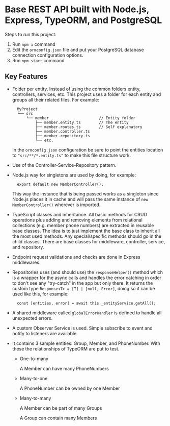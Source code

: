 # Base REST API built with Node.js, Express, TypeORM, and PostgreSQL

Steps to run this project:

1. Run `npm i` command
2. Edit the `ormconfig.json` file and put your PostgreSQL database connection configuration options.
3. Run `npm start` command

## Key Features
* Folder per entity. Instead of using the common folders entity, controllers, services, etc. This project uses a folder for each entity and groups all their related files. For example:

		MyProject
		└── src
		    └── member                      // Entity folder
		        ├── member.entity.ts        // The entity
		        ├── member.routes.ts        // Self explanatory
		        ├── member.controller.ts
		        ├── member.repository.ts
		        └── etc.
	In the `ormconfig.json` configuration be sure to point the entities location to `"src/**/*.entity.ts"` to make this file structure work.
* Use of the Controller-Service-Repository pattern.
* Node.js way for singletons are used by doing, for example:

		export default new MemberController();

	This way the instance that is being passed works as a singleton since Node.js places it in cache and will pass the same instance of `new MemberController()` wherever is imported.
* TypeScript classes and inheritance. All basic methods for CRUD operations plus adding and removing elements from relational collections (e.g. member phone numbers) are extracted in reusable base classes. The idea is to just implement the base class to inherit all the most used methods. Any special/specific methods should go in the child classes. There are base classes for middleware, controller, service, and repository.
* Endpoint request validations and checks are done in Express middlewares.
* Repositories uses (and should use) the `responseHelper()` method which is a wrapper for the async calls and handles the error catching in order to don't see any "try-catch" in the app but only there. It returns the custom type `Response<T> = [T] | [null, Error]`, doing so it can be used like this, for example:

		const [entities, error] = await this._entityService.getAll();

* A shared middleware called `globalErrorHandler` is defined to handle all unexpected errors.
* A custom Observer Service is used. Simple subscribe to event and notify to listeners are available.
* It contains 3 sample entities: Group, Member, and PhoneNumber. With these the relationships of TypeORM are put to test.
	* One-to-many

		A Member can have many PhoneNumbers
	* Many-to-one

		A PhoneNumber can be owned by one Member
	* Many-to-many

		A Member can be part of many Groups

		A Group can contain many Members
